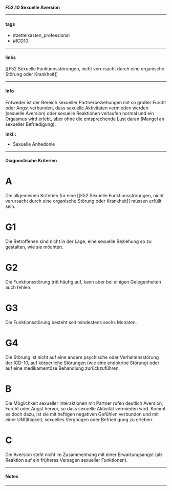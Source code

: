 __F52.10 Sexuelle Aversion__

___________________________________________
#### tags

- #zettelkasten_professional
- #ICD10 
___________________________________________
#### links

[[F52 Sexuelle Funktionsstörungen, nicht verursacht durch eine organische Störung oder Krankheit]]

___________________________________________
#### Info
Entweder ist der Bereich sexueller Partnerbeziehungen mit so großer Furcht oder Angst verbunden, dass sexuelle Aktivitäten vermieden werden (sexuelle Aversion) oder sexuelle Reaktionen verlaufen normal und ein Orgasmus wird erlebt, aber ohne die entsprechende Lust daran (Mangel an sexueller Befriedigung).

__Inkl.:__
- Sexuelle Anhedonie
___________________________________________
#### Diagnostische Kriterien

# A
Die allgemeinen Kriterien für eine [[F52 Sexuelle Funktionsstörungen, nicht verursacht durch eine organische Störung oder Krankheit]] müssen erfüllt sein.

# G1 
Die Betroffenen sind nicht in der Lage, eine sexuelle Beziehung so zu gestalten, wie sie möchten.

# G2
Die Funktionsstörung tritt häufig auf, kann aber bei einigen Gelegenheiten auch fehlen.

# G3
Die Funktionsstörung besteht seit mindestens sechs Monaten.

# G4
Die Störung ist nicht auf eine andere psychische oder Verhaltensstörung der ICD-10, auf körperliche Störungen (wie eine endokrine Störung) oder auf eine medikamentöse Behandlung zurückzuführen.

# B 
Die Möglichkeit sexueller Interaktionen mit Partner rufen deutlich Aversion, Furcht oder Angst hervor, so dass sexuelle Aktivität vermieden wird. Kommt es doch dazu, ist sie mit heftigen negativen Gefühlen verbunden und mit einer UNfähigkeit, sexuelles Vergnügen oder Befriedigung zu erleben.

# C
Die Aversion steht nicht im Zusammenhang mit einer Erwartungsangst (als Reaktion auf ein früheres Versagen sexueller Funktionen).
___________________________________________
#### Notes

___________________________________________

